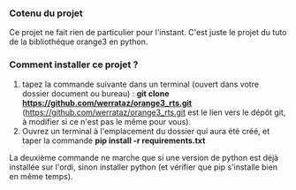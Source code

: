 ### Cotenu du projet

Ce projet ne fait rien de particulier pour l'instant. C'est juste le projet du tuto de la bibliothéque orange3 en python. 


### Comment installer ce projet ?    

1. tapez la commande suivante dans un terminal (ouvert dans votre dossier document ou bureau) : **git clone https://github.com/werrataz/orange3_rts.git** (https://github.com/werrataz/orange3_rts.git est le lien vers le dépôt git, à modifier si ce n'est pas le même pour vous).
2. Ouvrez un terminal à l'emplacement du dossier qui aura été créé, et taper la commande **pip install -r requirements.txt**

La deuxième commande ne marche que si une version de python est déjà installée sur l'ordi, sinon installer python (et vérifier que pip s'installe bien en même temps).
